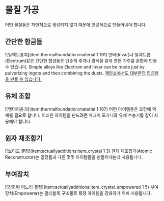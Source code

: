 # 물질 가공

어떤 물질들은 자연적으로 생성되지 않기 때문에 인공적으로 만들어내야 합니다.

## 간단한 합금들
![일렉트륨괴](item:thermalfoundation:material 1 161)
인바(Invar)나 일렉트륨(Electrum)같은 간단한 합금들은 단순히 주괴나 광석을 갈아 만든 가루를 혼합해 만들 수 있습니다.
Simple alloys like Electrum and Invar can be made just by pulverizing ingots and then combining the dusts.
[제련소에서도 대부분의 합금들을 만들 수 있습니다.](../../../../gear/tinkers_construct/smeltery/)

## 유체 조합
![엔더리움괴](item:thermalfoundation:material 1 167)
어떤 아이템들은 조합에 액체를 필요로 합니다. 이러한 아이템을 만드려면 마그마 도가니와 유체 수송기를 같이 사용해야 합니다.

## 원자 재조합기
![보이드 결정](item:actuallyadditions:item_crystal 1 3)
원자 재조합기(Atomic Reconstructor)는 결정들과 다른 몇몇 아이템들을 만들어내는데 사용됩니다.

## 부여장치
![강화된 이노리 결정](item:actuallyadditions:item\_crystal\_empowered 1 5)
부여장치(Empowerer)는 멀티블록 구조물로 특정 아이템을 강화하기 위해 사용됩니다.